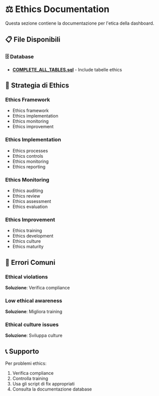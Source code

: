 # ⚖️ Ethics Documentation

Questa sezione contiene la documentazione per l'etica della dashboard.

## 📋 File Disponibili

### 🗄️ Database
- **[COMPLETE_ALL_TABLES.sql](../database/COMPLETE_ALL_TABLES.sql)** - Include tabelle ethics

## 🎯 Strategia di Ethics

### Ethics Framework
- Ethics framework
- Ethics implementation
- Ethics monitoring
- Ethics improvement

### Ethics Implementation
- Ethics processes
- Ethics controls
- Ethics monitoring
- Ethics reporting

### Ethics Monitoring
- Ethics auditing
- Ethics review
- Ethics assessment
- Ethics evaluation

### Ethics Improvement
- Ethics training
- Ethics development
- Ethics culture
- Ethics maturity

## 🚨 Errori Comuni

### Ethical violations
**Soluzione**: Verifica compliance

### Low ethical awareness
**Soluzione**: Migliora training

### Ethical culture issues
**Soluzione**: Sviluppa culture

## 📞 Supporto

Per problemi ethics:
1. Verifica compliance
2. Controlla training
3. Usa gli script di fix appropriati
4. Consulta la documentazione database